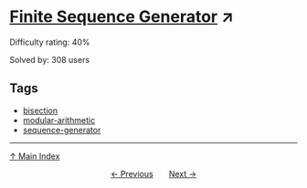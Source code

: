 # [Finite Sequence Generator](https://projecteuler.net/problem=693) ↗️

Difficulty rating: 40%

Solved by: 308 users
## Tags

- [bisection](../tags/bisection.md)
- [modular-arithmetic](../tags/modular-arithmetic.md)
- [sequence-generator](../tags/sequence-generator.md)



---

[↑ Main Index](../README.md)


<div align=center><a href='692.md'>← Previous</a> &nbsp;&nbsp; &nbsp;&nbsp;  <a href='694.md'>Next →</a></div>
